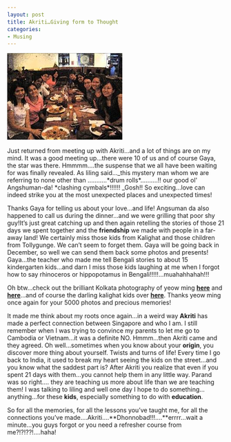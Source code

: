 ```yaml
---
layout: post
title: Akriti…Giving form to Thought
categories:
- Musing
---
```


![](/img/akriti_1.jpg)

Just returned from meeting up with Akriti…and a lot of things are on my mind. It was a good meeting up…there were 10 of us and of course Gaya, the star was there. Hmmmm….the suspense that we all have been waiting for was finally revealed. As liling said…_this mystery man whom we are referring to none other than ...........\*drum rolls\*..........!! our good ol' Angshuman-da! \*clashing cymbals\*!!!!!! _Gosh!! So exciting…love can indeed strike you at the most unexpected places and unexpected times!

Thanks Gaya for telling us about your love…and life! Angsuman da also happened to call us during the dinner…and we were grilling that poor shy guy!It’s just great catching up and then again retelling the stories of those 21 days we spent together and the **friendship** we made with people in a far-away land! We certainly miss those kids from Kalighat and those children from Tollygunge. We can’t seem to forget them. Gaya will be going back in December, so well we can send them back some photos and presents! Gaya…the teacher who made me tell Bengali stories to about 15 kindergarten kids…and darn I miss those kids laughing at me when I forgot how to say rhinoceros or hippopotamus in Bengali!!!!!...muahahhahah!!!

Oh btw…check out the brilliant Kolkata photography of yeow ming [**here**](http://blessedi.multiply.com/photos/album/9) and [**here**](http://blessedi.multiply.com/photos/album/3)…and of course the darling kalighat kids over [**here**](http://blessedi.multiply.com/photos/album/37). Thanks yeow ming once again for your 5000 photos and precious memories!

It made me think about my roots once again…in a weird way **Akriti** has made a perfect connection between Singapore and who I am. I still remember when I was trying to convince my parents to let me go to Cambodia or Vietnam…it was a definite NO. Hmmm…then Akriti came and they agreed. Oh well…sometimes when you know about your **origin**, you discover more thing about yourself. Twists and turns of life! Every time I go back to India, it used to break my heart seeing the kids on the street…and you know what the saddest part is? After Akriti you realize that even if you spent 21 days with them…you cannot help them in any little way. Parand was so right…. they are teaching us more about life than we are teaching them! I was talking to liling and well one day I hope to do something…anything…for these **kids**, especially something to do with **education**.

So for all the memories, for all the lessons you’ve taught me, for all the connections you’ve made….Akriti….**Dhonnobad!!!....**errrr…wait a minute…you guys forgot or you need a refresher course from me?!?!??!....haha!
